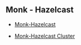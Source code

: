 ## Monk - Hazelcast
 

* [Monk-Hazelcast](https://github.com/monk-io/monk-hazelcast/tree/main/hazelcast)

* [Monk-Hazelcast Cluster](https://github.com/monk-io/monk-hazelcast/tree/main/hazelcast-cluster)
